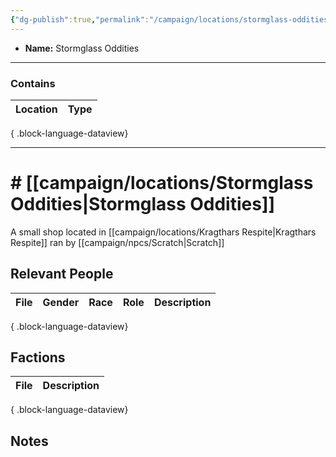 ```yaml
---
{"dg-publish":true,"permalink":"/campaign/locations/stormglass-oddities/","noteIcon":"","created":"2025-10-26T20:26:37.759-07:00","updated":"2025-10-27T22:12:44.904-07:00"}
---
```


<p><span><ul>
<li dir="auto"><strong>Name:</strong> Stormglass Oddities</li>
</ul></span></p>

---

### Contains
| Location | Type |
| -------- | ---- |

{ .block-language-dataview}

---

# # [[campaign/locations/Stormglass Oddities\|Stormglass Oddities]]
A small shop located in [[campaign/locations/Kragthars Respite\|Kragthars Respite]] ran by [[campaign/npcs/Scratch\|Scratch]]

## Relevant People
| File | Gender | Race | Role | Description |
| ---- | ------ | ---- | ---- | ----------- |

{ .block-language-dataview}

## Factions
| File | Description |
| ---- | ----------- |

{ .block-language-dataview}

## Notes
